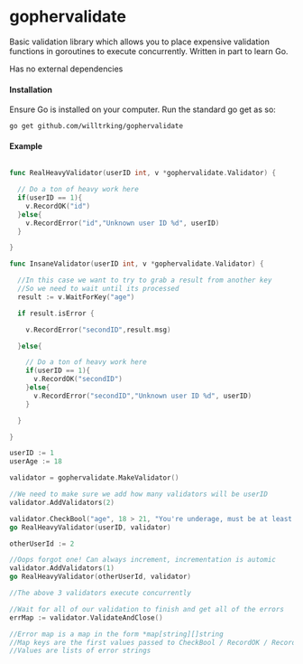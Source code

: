 gophervalidate
===========

Basic validation library which allows you to place expensive validation functions in goroutines to execute concurrently. Written in part to learn Go.

Has no external dependencies


#### Installation
Ensure Go is installed on your computer.
Run the standard go get as so:

	go get github.com/willtrking/gophervalidate


#### Example
```go

func RealHeavyValidator(userID int, v *gophervalidate.Validator) {

  // Do a ton of heavy work here
  if(userID == 1){
    v.RecordOK("id")
  }else{
    v.RecordError("id","Unknown user ID %d", userID)
  }

}

func InsaneValidator(userID int, v *gophervalidate.Validator) {

  //In this case we want to try to grab a result from another key
  //So we need to wait until its processed
  result := v.WaitForKey("age")

  if result.isError {

    v.RecordError("secondID",result.msg)

  }else{

    // Do a ton of heavy work here
    if(userID == 1){
      v.RecordOK("secondID")
    }else{
      v.RecordError("secondID","Unknown user ID %d", userID)
    }

  }

}

userID := 1
userAge := 18

validator = gophervalidate.MakeValidator()

//We need to make sure we add how many validators will be userID
validator.AddValidators(2)

validator.CheckBool("age", 18 > 21, "You're underage, must be at least %d!", 21)
go RealHeavyValidator(userID, validator)

otherUserId := 2

//Oops forgot one! Can always increment, incrementation is automic
validator.AddValidators(1)
go RealHeavyValidator(otherUserId, validator)

//The above 3 validators execute concurrently

//Wait for all of our validation to finish and get all of the errors
errMap := validator.ValidateAndClose()

//Error map is a map in the form *map[string][]string
//Map keys are the first values passed to CheckBool / RecordOK / RecordErr
//Values are lists of error strings
```
